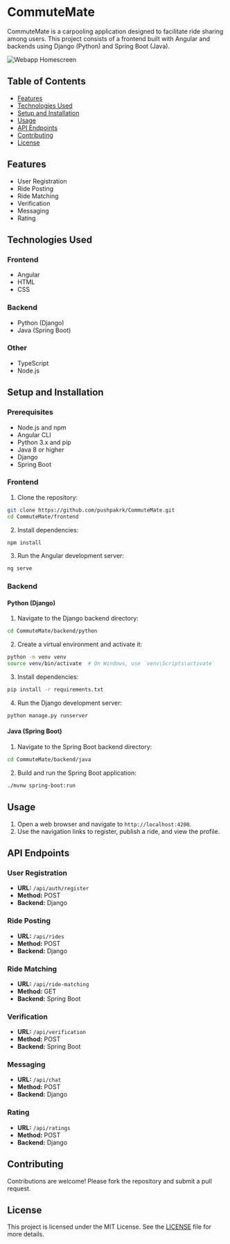 # CommuteMate

CommuteMate is a carpooling application designed to facilitate ride sharing among users. This project consists of a frontend built with Angular and backends using Django (Python) and Spring Boot (Java).

![Webapp Homescreen](https://github.com/user-attachments/assets/1dc7b3fc-0290-4e2f-bce2-81dafce7ac76)



## Table of Contents

- [Features](#features)
- [Technologies Used](#technologies-used)
- [Setup and Installation](#setup-and-installation)
- [Usage](#usage)
- [API Endpoints](#api-endpoints)
- [Contributing](#contributing)
- [License](#license)

## Features

- User Registration
- Ride Posting
- Ride Matching
- Verification
- Messaging
- Rating

## Technologies Used

### Frontend

- Angular
- HTML
- CSS

### Backend

- Python (Django)
- Java (Spring Boot)

### Other

- TypeScript
- Node.js



## Setup and Installation

### Prerequisites

- Node.js and npm
- Angular CLI
- Python 3.x and pip
- Java 8 or higher
- Django
- Spring Boot

### Frontend

1. Clone the repository:

```bash
git clone https://github.com/pushpakrk/CommuteMate.git
cd CommuteMate/frontend
```

2. Install dependencies:

```bash
npm install
```

3. Run the Angular development server:

```bash
ng serve
```

### Backend

#### Python (Django)

1. Navigate to the Django backend directory:

```bash
cd CommuteMate/backend/python
```

2. Create a virtual environment and activate it:

```bash
python -m venv venv
source venv/bin/activate  # On Windows, use `venv\Scripts\activate`
```

3. Install dependencies:

```bash
pip install -r requirements.txt
```

4. Run the Django development server:

```bash
python manage.py runserver
```

#### Java (Spring Boot)

1. Navigate to the Spring Boot backend directory:

```bash
cd CommuteMate/backend/java
```

2. Build and run the Spring Boot application:

```bash
./mvnw spring-boot:run
```

## Usage

1. Open a web browser and navigate to `http://localhost:4200`.
2. Use the navigation links to register, publish a ride, and view the profile.

## API Endpoints

### User Registration

- **URL:** `/api/auth/register`
- **Method:** POST
- **Backend:** Django

### Ride Posting

- **URL:** `/api/rides`
- **Method:** POST
- **Backend:** Django

### Ride Matching

- **URL:** `/api/ride-matching`
- **Method:** GET
- **Backend:** Spring Boot

### Verification

- **URL:** `/api/verification`
- **Method:** POST
- **Backend:** Spring Boot

### Messaging

- **URL:** `/api/chat`
- **Method:** POST
- **Backend:** Django

### Rating

- **URL:** `/api/ratings`
- **Method:** POST
- **Backend:** Django

## Contributing

Contributions are welcome! Please fork the repository and submit a pull request.

## License

This project is licensed under the MIT License. See the [LICENSE](LICENSE) file for more details.
